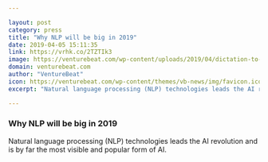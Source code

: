 ```yaml
---

layout: post
category: press
title: "Why NLP will be big in 2019"
date: 2019-04-05 15:11:35
link: https://vrhk.co/2TZTIk3
image: https://venturebeat.com/wp-content/uploads/2019/04/dictation-to-mobile-phone.GettyImages-1045164754.jpg?w=1200&strip=all
domain: venturebeat.com
author: "VentureBeat"
icon: https://venturebeat.com/wp-content/themes/vb-news/img/favicon.ico
excerpt: "Natural language processing (NLP) technologies leads the AI revolution and is by far the most visible and popular form of AI."

---
```


### Why NLP will be big in 2019

Natural language processing (NLP) technologies leads the AI revolution and is by far the most visible and popular form of AI.